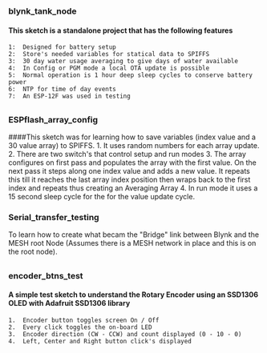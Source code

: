 ### blynk_tank_node
#### This sketch is a standalone project that has the following features
    1:  Designed for battery setup
    2:  Store's needed variables for statical data to SPIFFS
    3:  30 day water usage averaging to give days of water available
    4:  In Config or PGM mode a local OTA update is possible
    5:  Normal operation is 1 hour deep sleep cycles to conserve battery power
    6:  NTP for time of day events
    7:  An ESP-12F was used in testing
##

### ESPflash_array_config
####This sketch was for learning how to save variables (index value and a 30 value array) to SPIFFS.
    1.  It uses random numbers for each array update. 
    2.  There are two switch's that control setup and run modes
    3.  The array configures on first pass and populates the array with the first value. On the next pass it steps along one index value and adds a new value. It repeats this till it reaches the last array index position then wraps back to the first index and repeats thus creating an Averaging Array
    4.  In run mode it uses a 15 second sleep cycle for the for the value update cycle.

### Serial_transfer_testing
To learn how to create what becam the "Bridge" link between Blynk and the MESH root Node (Assumes there is a MESH network in place and this is on the root node).
##

### encoder_btns_test
#### A simple test sketch to understand the Rotary Encoder using an SSD1306 OLED with Adafruit SSD1306 library
    1.  Encoder button toggles screen On / Off
    2.  Every click toggles the on-board LED
    3.  Encoder direction (CW - CCW) and count displayed (0 - 10 - 0)
    4.  Left, Center and Right button click's displayed
##
